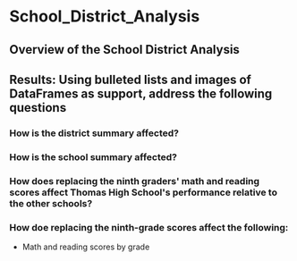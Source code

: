 # School_District_Analysis
## Overview of the School District Analysis
## Results: Using bulleted lists and images of DataFrames as support, address the following questions
### How is the district summary affected?
### How is the school summary affected?
### How does replacing the ninth graders' math and reading scores affect Thomas High School's performance relative to the other schools?
### How doe replacing the ninth-grade scores affect the following:
- Math and reading scores by grade
